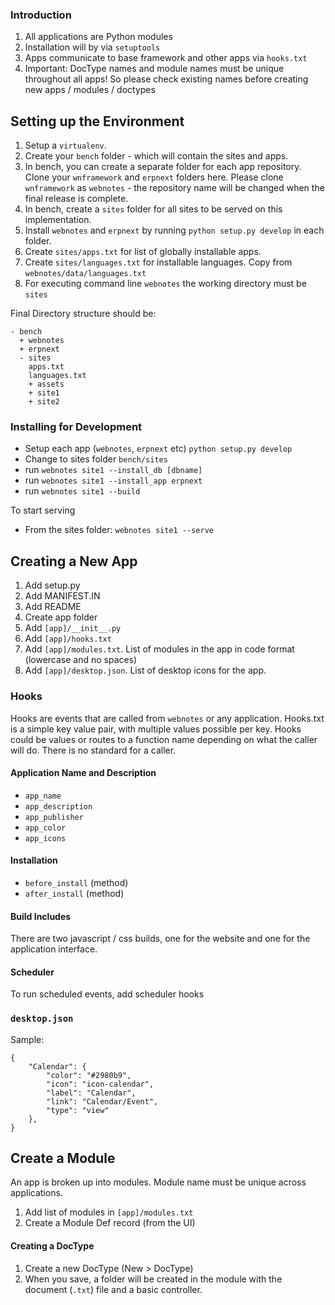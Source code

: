 ### Introduction

1. All applications are Python modules
1. Installation will by via `setuptools`
1. Apps communicate to base framework and other apps via `hooks.txt`
1. Important: DocType names and module names must be unique throughout all apps! So please check existing names before creating new apps / modules / doctypes

## Setting up the Environment

1. Setup a `virtualenv`.
1. Create your `bench` folder - which will contain the sites and apps.
1. In bench, you can create a separate folder for each app repository. Clone your `wnframework` and `erpnext` folders here. Please clone `wnframework` as `webnotes` - the repository name will be changed when the final release is complete.
1. In bench, create a `sites` folder for all sites to be served on this implementation.
1. Install `webnotes` and `erpnext` by running `python setup.py develop` in each folder.
1. Create `sites/apps.txt` for list of globally installable apps.
1. Create `sites/languages.txt` for installable languages. Copy from `webnotes/data/languages.txt`
1. For executing command line `webnotes` the working directory must be `sites`

Final Directory structure should be:

```
- bench
  + webnotes
  + erpnext
  - sites
    apps.txt
    languages.txt
    + assets
    + site1
    + site2
```

### Installing for Development

- Setup each app (`webnotes`, `erpnext` etc) `python setup.py develop`
- Change to sites folder `bench/sites`
- run `webnotes site1 --install_db [dbname]`
- run `webnotes site1 --install_app erpnext`
- run `webnotes site1 --build`

To start serving

- From the sites folder: `webnotes site1 --serve`
## Creating a New App

1. Add setup.py
1. Add MANIFEST.IN
1. Add README
1. Create app folder
1. Add `[app]/__init__.py`
1. Add `[app]/hooks.txt`
1. Add `[app]/modules.txt`. List of modules in the app in code format (lowercase and no spaces)
1. Add `[app]/desktop.json`. List of desktop icons for the app.

### Hooks

Hooks are events that are called from `webnotes` or any application. Hooks.txt is a simple key value pair, with multiple values possible per key. Hooks could be values or routes to a function name depending on what the caller will do. There is no standard for a caller.

#### Application Name and Description

- `app_name`
- `app_description`
- `app_publisher`
- `app_color`
- `app_icons`

#### Installation

- `before_install` (method)
- `after_install` (method)

#### Build Includes

There are two javascript / css builds, one for the website and one for the application interface.

#### Scheduler

To run scheduled events, add scheduler hooks

### `desktop.json`

Sample:

```
{
	"Calendar": {
		"color": "#2980b9", 
		"icon": "icon-calendar", 
		"label": "Calendar", 
		"link": "Calendar/Event", 
		"type": "view"
	}, 
}
```

## Create a Module

An app is broken up into modules. Module name must be unique across applications.

1. Add list of modules in `[app]/modules.txt`
1. Create a Module Def record (from the UI)

#### Creating a DocType

1. Create a new DocType (New > DocType)
1. When you save, a folder will be created in the module with the document (`.txt`) file and a basic controller.